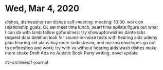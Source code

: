 # Wed, Mar 4, 2020

dishes, dishwasher
run dishes
self-meeting: meeting: 10:30. work on relationship goals. CJ set meet time
lunch, pearl time
epilate
figure out what I can do with lamb tallow
gofundmes: try showupforwishes
dante labs request data deletion
look for sound-in-noise tests with hearing aids
udemy
plan hearing aid plans
buy more sodastream, and mailing envelopes
go out to coffeeshop and work; try with vs without hearing aids
wash dishes
make more shake
Draft Ada no Autistic Book Party writing; novel update

#z-archives/1-journal